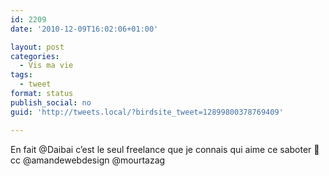 ```yaml
---
id: 2209
date: '2010-12-09T16:02:06+01:00'

layout: post
categories:
  - Vis ma vie
tags:
  - tweet
format: status
publish_social: no
guid: 'http://tweets.local/?birdsite_tweet=12899800378769409'

---
```


En fait @Daibai c’est le seul freelance que je connais qui aime ce saboter 🙂 cc @amandewebdesign @mourtazag